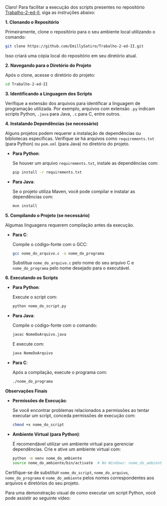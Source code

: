 Claro! Para facilitar a execução dos scripts presentes no repositório [Trabalho-2-ed-II](https://github.com/EmillySatiro/Trabalho-2-ed-II.git), siga as instruções abaixo:

**1. Clonando o Repositório**

Primeiramente, clone o repositório para o seu ambiente local utilizando o comando:

```bash
git clone https://github.com/EmillySatiro/Trabalho-2-ed-II.git
```

Isso criará uma cópia local do repositório em seu diretório atual.

**2. Navegando para o Diretório do Projeto**

Após o clone, acesse o diretório do projeto:

```bash
cd Trabalho-2-ed-II
```

**3. Identificando a Linguagem dos Scripts**

Verifique a extensão dos arquivos para identificar a linguagem de programação utilizada. Por exemplo, arquivos com extensão `.py` indicam scripts Python, `.java` para Java, `.c` para C, entre outros.

**4. Instalando Dependências (se necessário)**

Alguns projetos podem requerer a instalação de dependências ou bibliotecas específicas. Verifique se há arquivos como `requirements.txt` (para Python) ou `pom.xml` (para Java) no diretório do projeto.

- **Para Python**:

  Se houver um arquivo `requirements.txt`, instale as dependências com:

  ```bash
  pip install -r requirements.txt
  ```

- **Para Java**:

  Se o projeto utiliza Maven, você pode compilar e instalar as dependências com:

  ```bash
  mvn install
  ```

**5. Compilando o Projeto (se necessário)**

Algumas linguagens requerem compilação antes da execução.

- **Para C**:

  Compile o código-fonte com o GCC:

  ```bash
  gcc nome_do_arquivo.c -o nome_do_programa
  ```

  Substitua `nome_do_arquivo.c` pelo nome do seu arquivo C e `nome_do_programa` pelo nome desejado para o executável.

**6. Executando os Scripts**

- **Para Python**:

  Execute o script com:

  ```bash
  python nome_do_script.py
  ```

- **Para Java**:

  Compile o código-fonte com o comando:

  ```bash
  javac NomeDoArquivo.java
  ```

  E execute com:

  ```bash
  java NomeDoArquivo
  ```

- **Para C**:

  Após a compilação, execute o programa com:

  ```bash
  ./nome_do_programa
  ```

**Observações Finais**

- **Permissões de Execução**:

  Se você encontrar problemas relacionados a permissões ao tentar executar um script, conceda permissões de execução com:

  ```bash
  chmod +x nome_do_script
  ```

- **Ambiente Virtual (para Python)**:

  É recomendável utilizar um ambiente virtual para gerenciar dependências. Crie e ative um ambiente virtual com:

  ```bash
  python -m venv nome_do_ambiente
  source nome_do_ambiente/bin/activate  # No Windows: nome_do_ambiente\Scripts\activate
  ```

Certifique-se de substituir `nome_do_script`, `nome_do_arquivo`, `nome_do_programa` e `nome_do_ambiente` pelos nomes correspondentes aos arquivos e diretórios do seu projeto.

Para uma demonstração visual de como executar um script Python, você pode assistir ao seguinte vídeo:

 
